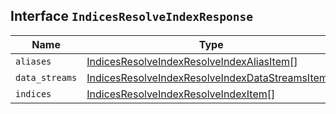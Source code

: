 ## Interface `IndicesResolveIndexResponse`

| Name | Type | Description |
| - | - | - |
| `aliases` | [IndicesResolveIndexResolveIndexAliasItem](./IndicesResolveIndexResolveIndexAliasItem.md)[] | &nbsp; |
| `data_streams` | [IndicesResolveIndexResolveIndexDataStreamsItem](./IndicesResolveIndexResolveIndexDataStreamsItem.md)[] | &nbsp; |
| `indices` | [IndicesResolveIndexResolveIndexItem](./IndicesResolveIndexResolveIndexItem.md)[] | &nbsp; |
